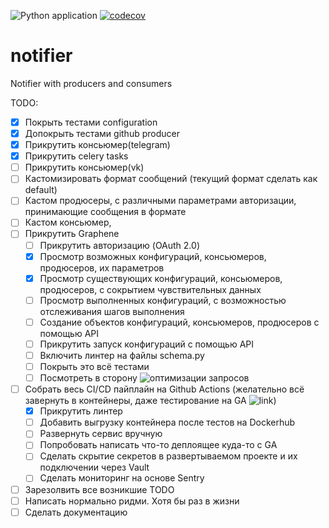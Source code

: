 ![Python application](https://github.com/HagasSaan/notifier/workflows/Python%20application/badge.svg)
[![codecov](https://codecov.io/gh/HagasSaan/notifier/branch/master/graph/badge.svg)](https://codecov.io/gh/HagasSaan/notifier)

# notifier
Notifier with producers and consumers


TODO:

- [x] Покрыть тестами configuration
- [x] Допокрыть тестами github producer
- [x] Прикрутить консьюмер(telegram)
- [x] Прикрутить celery tasks
- [ ] Прикрутить консьюмер(vk)
- [ ] Кастомизировать формат сообщений (текущий формат сделать как default)
- [ ] Кастом продюсеры, с различными параметрами авторизации, принимающие сообщения в формате
- [ ] Кастом консьюмер, 
- [ ] Прикрутить Graphene
    - [ ] Прикрутить авторизацию (OAuth 2.0)
    - [x] Просмотр возможных конфигураций, консьюмеров, продюсеров, их параметров
    - [x] Просмотр существующих конфигураций, консьюмеров, продюсеров, с сокрытием чувствительных данных
    - [ ] Просмотр выполненных конфигураций, с возможностью отслеживания шагов выполнения
    - [ ] Создание объектов конфигураций, консьюмеров, продюсеров с помощью API
    - [ ] Прикрутить запуск конфигураций с помощью API
    - [ ] Включить линтер на файлы schema.py
    - [ ] Покрыть это всё тестами
    - [ ] Посмотреть в сторону ![оптимизации запросов](https://github.com/tfoxy/graphene-django-optimizer)
- [ ] Собрать весь CI/CD пайплайн на Github Actions (желательно всё завернуть в контейнеры, даже тестирование на GA ![link](https://github.community/t/how-to-use-docker-compose-with-github-actions/16850/3))
    - [x] Прикрутить линтер
    - [ ] Добавить выгрузку контейнера после тестов на Dockerhub
    - [ ] Развернуть сервис вручную
    - [ ] Попробовать написать что-то деплоящее куда-то с GA
    - [ ] Сделать скрытие секретов в развертываемом проекте и их подключении через Vault
    - [ ] Сделать мониторинг на основе Sentry
- [ ] Зарезолвить все возникшие TODO
- [ ] Написать нормально ридми. Хотя бы раз в жизни
- [ ] Сделать документацию